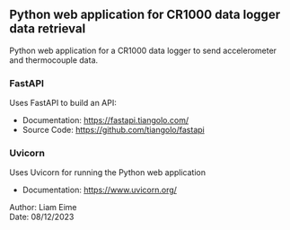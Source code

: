 ## Python web application for CR1000 data logger data retrieval
Python web application for a CR1000 data logger to send accelerometer and thermocouple data.

### FastAPI
Uses FastAPI to build an API:
* Documentation: https://fastapi.tiangolo.com/
* Source Code: https://github.com/tiangolo/fastapi

### Uvicorn
Uses Uvicorn for running the Python web application
* Documentation: https://www.uvicorn.org/

Author: Liam Eime\
Date: 08/12/2023
